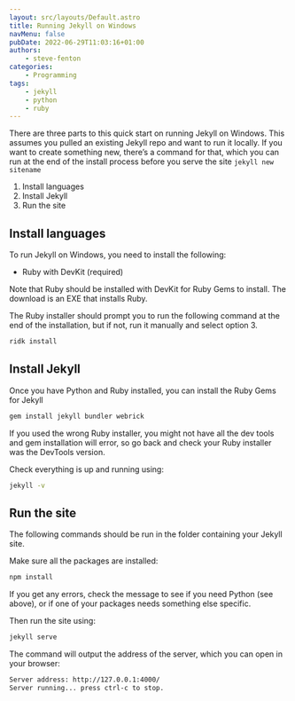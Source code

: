 ```yaml
---
layout: src/layouts/Default.astro
title: Running Jekyll on Windows
navMenu: false
pubDate: 2022-06-29T11:03:16+01:00
authors:
    - steve-fenton
categories:
    - Programming
tags:
    - jekyll
    - python
    - ruby
---
```


There are three parts to this quick start on running Jekyll on Windows. This assumes you pulled an existing Jekyll repo and want to run it locally. If you want to create something new, there’s a command for that, which you can run at the end of the install process before you serve the site `jekyll new sitename`

1. Install languages
2. Install Jekyll
3. Run the site

## Install languages

To run Jekyll on Windows, you need to install the following:

- Ruby with DevKit (required)

Note that Ruby should be installed with DevKit for Ruby Gems to install. The download is an EXE that installs Ruby.

The Ruby installer should prompt you to run the following command at the end of the installation, but if not, run it manually and select option 3.

```bash
ridk install
```

## Install Jekyll

Once you have Python and Ruby installed, you can install the Ruby Gems for Jekyll

```bash
gem install jekyll bundler webrick
```

If you used the wrong Ruby installer, you might not have all the dev tools and gem installation will error, so go back and check your Ruby installer was the DevTools version.

Check everything is up and running using:

```bash
jekyll -v
```

## Run the site

The following commands should be run in the folder containing your Jekyll site.

Make sure all the packages are installed:

```bash
npm install
```

If you get any errors, check the message to see if you need Python (see above), or if one of your packages needs something else specific.

Then run the site using:

```bash
jekyll serve
```

The command will output the address of the server, which you can open in your browser:

```bash
Server address: http://127.0.0.1:4000/
Server running... press ctrl-c to stop.
```